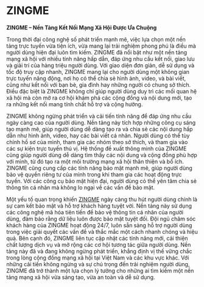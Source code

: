 # ZINGME

**ZINGME – Nền Tảng Kết Nối Mạng Xã Hội Được Ưa Chuộng**

Trong thời đại công nghệ số phát triển mạnh mẽ, việc lựa chọn một nền tảng trực tuyến vừa tiện ích, vừa mang lại trải nghiệm phong phú là điều mà người dùng hiện đại luôn tìm kiếm. ZINGME đã nổi bật như một nền tảng mạng xã hội với nhiều tính năng hấp dẫn, đáp ứng nhu cầu kết nối, giao lưu và giải trí của hàng triệu người dùng. Với giao diện đơn giản, dễ sử dụng và tốc độ truy cập nhanh, ZINGME mang lại cho người dùng một không gian trực tuyến năng động, nơi họ có thể chia sẻ hình ảnh, video, và bài viết, cũng như kết nối với bạn bè, gia đình hay những người có chung sở thích. Điều đặc biệt là ZINGME không chỉ giúp người dùng duy trì các mối quan hệ xã hội mà còn mở ra cơ hội khám phá các cộng đồng và nội dung mới, tạo ra những kết nối mang tính chất hỗ trợ và cộng hưởng.

ZINGME không ngừng phát triển và cải tiến tính năng để đáp ứng nhu cầu ngày càng cao của người dùng. Nền tảng này tích hợp những công cụ sáng tạo mạnh mẽ, giúp người dùng dễ dàng tạo ra và chia sẻ các nội dung hấp dẫn như hình ảnh, video, hay các bài viết cá nhân. Người dùng có thể tùy chỉnh hồ sơ của mình, tham gia các nhóm theo sở thích, và tham gia vào các sự kiện trực tuyến thú vị. Hệ thống đề xuất thông minh của ZINGME cũng giúp người dùng dễ dàng tìm thấy các nội dung và cộng đồng phù hợp với mình, từ đó tạo ra một môi trường mạng xã hội thân thiện và bổ ích. ZINGME cũng cung cấp các tính năng bảo mật mạnh mẽ, giúp người dùng bảo vệ quyền riêng tư của mình trong khi tham gia các hoạt động trực tuyến. Với các công cụ bảo mật hiện đại, người dùng có thể yên tâm chia sẻ thông tin cá nhân mà không lo ngại về các vấn đề bảo mật.

Một yếu tố quan trọng khiến <a href="https://zingme-vn.com">ZINGME</a>  ngày càng thu hút người dùng chính là sự cam kết bảo mật và hỗ trợ khách hàng tuyệt vời. Nền tảng này sử dụng các công nghệ mã hóa tiên tiến để bảo vệ thông tin cá nhân của người dùng, đảm bảo rằng dữ liệu luôn được bảo mật tuyệt đối. Đội ngũ chăm sóc khách hàng của ZINGME hoạt động 24/7, luôn sẵn sàng hỗ trợ người dùng trong việc giải quyết các vấn đề và thắc mắc một cách nhanh chóng và hiệu quả. Bên cạnh đó, ZINGME liên tục cập nhật các tính năng mới, cải thiện chất lượng dịch vụ và mở rộng các cơ hội tương tác giữa người dùng. Nền tảng này đã và đang không ngừng phát triển, khẳng định vị thế vững chắc trong lòng cộng đồng mạng xã hội tại Việt Nam và các khu vực khác. Với những cải tiến không ngừng và sự chú trọng đến trải nghiệm người dùng, ZINGME đã trở thành một lựa chọn lý tưởng cho những ai tìm kiếm một nền tảng mạng xã hội vừa sáng tạo, vừa an toàn và dễ sử dụng.
